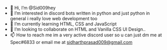 - 👋 Hi, I’m @Sid009hey
- 👀 I’m interested in discord bots written in python and just python in general i really love web development too
- 🌱 I’m currently learning HTML, CSS and JavaScript
- 💞️ I’m looking to collaborate on HTML and Vanilla CSS UI Design.. 
- 📫 How to reach me im a very active discord user so u can just dm me  at Spec#6833 or email me at sidharthprasad009@gmail.com 

<!---
Sid009hey/Sid009hey is a ✨ special ✨ repository because its `README.md` (this file) appears on your GitHub profile.
You can click the Preview link to take a look at your changes.
--->
